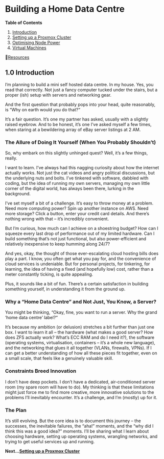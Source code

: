 # Building a Home Data Centre

**Table of Contents**

   1. [Introduction](#1-introduction)
   2. [Setting up a Proxmox Cluster](https://github.com/authorTom/home-data-centre/blob/main/documentation/setting-up-a-proxmox-cluster.md)
   3. [Optimising Node Power](https://github.com/authorTom/home-data-centre/blob/main/documentation/optimising-node-power.md)
   4. [Virtual Machines](https://github.com/authorTom/home-data-centre/blob/main/documentation/virtual-machines.md)

   🔨[Resources](https://github.com/authorTom/home-data-centre/blob/main/documentation/resources.md)
## 1.0 Introduction
I’m planning to build a mini self hosted data centre. In my house. Yes, you read that correctly. Not just a fancy computer tucked under the stairs, but a proper (ish) setup with servers and networking gear.

And the first question that probably pops into your head, quite reasonably, is “Why on earth would you do that?“

It’s a fair question. It’s one my partner has asked, usually with a slightly raised eyebrow. And to be honest, it’s one I’ve asked myself a few times, when staring at a bewildering array of eBay server listings at 2 AM.

### The Allure of Doing It Yourself (When You Probably Shouldn’t)
So, why embark on this slightly unhinged quest? Well, it’s a few things, really.

I want to learn. I’ve always had this nagging curiosity about how the internet actually works. Not just the cat videos and angry political discussions, but the underlying nuts and bolts. I’ve tinkered with software, dabbled with coding, but the idea of running my own servers, managing my own little corner of the digital world, has always been there, lurking in the background.

I’ve set myself a bit of a challenge. It’s easy to throw money at a problem. Need more computing power? Spin up another instance on AWS. Need more storage? Click a button, enter your credit card details. And there’s nothing wrong with that – it’s incredibly convenient.

But I’m curious, how much can I achieve on a shoestring budget? How can I squeeze every last drop of performance out of my limited hardware. Can I build something that’s not just functional, but also power-efficient and relatively inexpensive to keep humming along 24/7?

And yes, okay, the thought of those ever-escalating cloud hosting bills does play a part. I know, you often get what you pay for, and the convenience of cloud services is undeniable. But for personal projects, for tinkering, for learning, the idea of having a fixed (and hopefully low) cost, rather than a meter constantly ticking, is quite appealing.

Plus, it sounds like a bit of fun. There’s a certain satisfaction in building something yourself, in understanding it from the ground up.

### Why a “Home Data Centre” and Not Just, You Know, a Server?
You might be thinking, “Okay, fine, you want to run a server. Why the grand ‘home data centre’ label?“

It’s because my ambition (or delusion) stretches a bit further than just one box. I want to learn it all – the hardware (what makes a good server? How does ZFS actually work? What’s ECC RAM and do I need it?), the software (operating systems, virtualisation, containers – it’s a whole new language), and the networking that glues it all together (VLANs, firewalls, VPNs). If I can get a better understanding of how all these pieces fit together, even on a small scale, that feels like a genuinely valuable skill.

### Constraints Breed Innovation
I don’t have deep pockets. I don’t have a dedicated, air-conditioned server room (my spare room will have to do). My thinking is that these limitations might just force me to find more creative, more innovative solutions to the problems I’ll inevitably encounter. It’s a challenge, and I’m (mostly) up for it.

### The Plan
It’s still evolving. But the core idea is to document this journey – the successes, the inevitable failures, the “aha!” moments, and the “why did I think this was a good idea?” moments. I’ll be sharing what I learn about choosing hardware, setting up operating systems, wrangling networks, and trying to get useful services up and running.

**Next...[Setting up a Proxmox Cluster](https://github.com/authorTom/home-data-centre/blob/main/documentation/setting-up-a-proxmox-cluster.md)**